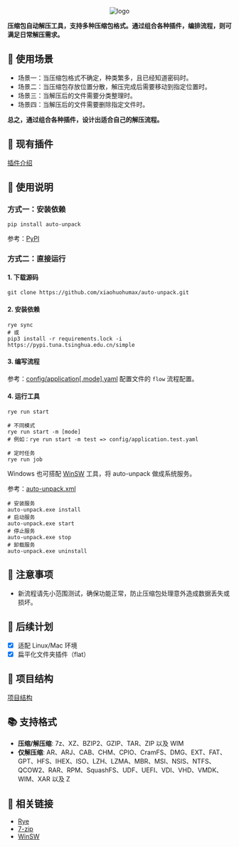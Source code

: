 <p align="center">
  <picture>
    <source media="(prefers-color-scheme: dark)" srcset="logo.png">
    <source media="(prefers-color-scheme: light)" srcset="logo-dark.png">
    <img alt="logo" src="logo.png">
  </picture>
</p>

**压缩包自动解压工具，支持多种压缩包格式。通过组合各种插件，编排流程，则可满足日常解压需求。**

## 🎯 使用场景

+ 场景一：当压缩包格式不确定，种类繁多，且已经知道密码时。
+ 场景二：当压缩包存放位置分散，解压完成后需要移动到指定位置时。
+ 场景三：当解压后的文件需要分类整理时。
+ 场景四：当解压后的文件需要删除指定文件时。

**总之，通过组合各种插件，设计出适合自己的解压流程。**

## 🔨 现有插件

[插件介绍](./docs/plugin/index.md)

## 📖 使用说明

### 方式一：安装依赖

```shell
pip install auto-unpack
```

参考：[PyPI](./PYPI_README.md)

### 方式二：直接运行

#### 1. 下载源码

```shell
git clone https://github.com/xiaohuohumax/auto-unpack.git
```

#### 2. 安装依赖

```shell
rye sync
# 或
pip3 install -r requirements.lock -i https://pypi.tuna.tsinghua.edu.cn/simple
```

#### 3. 编写流程

参考：[config/application[.mode].yaml](./config) 配置文件的 `flow` 流程配置。

#### 4. 运行工具

```shell
rye run start

# 不同模式
rye run start -m [mode]
# 例如：rye run start -m test => config/application.test.yaml

# 定时任务
rye run job
```

Windows 也可搭配 [WinSW](https://github.com/winsw/winsw) 工具，将 auto-unpack 做成系统服务。

参考：[auto-unpack.xml](./auto-unpack.xml)

```shell
# 安装服务
auto-unpack.exe install
# 启动服务
auto-unpack.exe start
# 停止服务
auto-unpack.exe stop
# 卸载服务
auto-unpack.exe uninstall
```

## 🚨 注意事项

+ 新流程请先小范围测试，确保功能正常，防止压缩包处理意外造成数据丢失或损坏。

## 🚧 后续计划

+ [x] 适配 Linux/Mac 环境
+ [x] 扁平化文件夹插件（flat）

## 🌳 项目结构

[项目结构](./docs/tree.md)

## 📚 支持格式

+ **压缩/解压缩**:
  7z、XZ、BZIP2、GZIP、TAR、ZIP 以及 WIM
+ **仅解压缩**:
  AR、ARJ、CAB、CHM、CPIO、CramFS、DMG、EXT、FAT、GPT、HFS、IHEX、ISO、LZH、LZMA、MBR、MSI、NSIS、NTFS、QCOW2、RAR、RPM、SquashFS、UDF、UEFI、VDI、VHD、VMDK、WIM、XAR
  以及 Z

## 🔗 相关链接

+ [Rye](https://rye.astral.sh/)
+ [7-zip](https://7-zip.org/)
+ [WinSW](https://github.com/winsw/winsw)